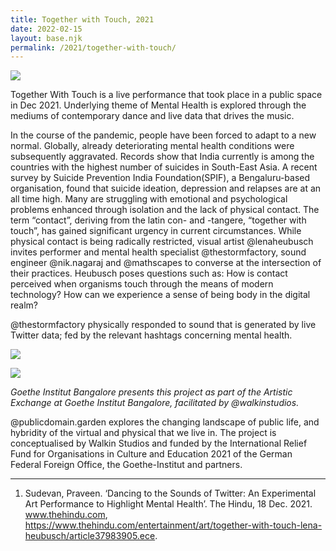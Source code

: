 ```yaml
---
title: Together with Touch, 2021
date: 2022-02-15
layout: base.njk
permalink: /2021/together-with-touch/
--- 
```


![](/assets/twt/1@3x.jpg)

Together With Touch is a live performance that took place in a public space in Dec 2021. Underlying theme of Mental Health is explored through the mediums of contemporary dance and live data that drives the music.

In the course of the pandemic, people have been forced to adapt to a new normal. Globally, already deteriorating mental health conditions were subsequently aggravated. Records show that India currently is among the countries with the highest number of suicides in South-East Asia. A recent survey by Suicide Prevention India Foundation(SPIF), a Bengaluru-based organisation, found that suicide ideation, depression and relapses are at an all time high. Many are struggling with emotional and psychological problems enhanced through isolation and the lack of physical contact. The term “contact”, deriving from the latin con- and -tangere, “together with touch”, has gained significant urgency in current circumstances. While physical contact is being radically restricted, visual artist @lenaheubusch invites performer and mental health specialist @thestormfactory, sound engineer @nik.nagaraj and @mathscapes to converse at the intersection of their practices. Heubusch poses questions such as: How is contact perceived when organisms touch through the means of modern technology? How can we experience a sense of being body in the digital realm?

@thestormfactory physically responded to sound that is generated by live Twitter data; fed by the relevant hashtags concerning mental health.

![](/assets/twt/2@3x.jpg)

![](/assets/twt/4@3x.jpg)

_Goethe Institut Bangalore presents this project as part of the Artistic Exchange at Goethe Institut Bangalore, facilitated by @walkinstudios._

@publicdomain.garden explores the changing landscape of public life, and hybridity of the virtual and physical that we live in. The project is conceptualised by Walkin Studios and funded by the International Relief Fund for Organisations in Culture and Education 2021 of the German Federal Foreign Office, the Goethe-Institut and partners.

---

1. Sudevan, Praveen. ‘Dancing to the Sounds of Twitter: An Experimental Art Performance to Highlight Mental Health’. The Hindu, 18 Dec. 2021. www.thehindu.com, https://www.thehindu.com/entertainment/art/together-with-touch-lena-heubusch/article37983905.ece.